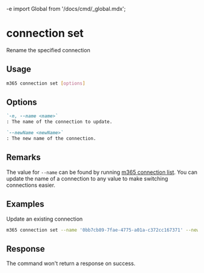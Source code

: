 -e <!-- DISCLAIMER: All secrets, passwords, and sensitive values in this document are examples only and not real credentials. -->
import Global from '/docs/cmd/_global.mdx';

# connection set

Rename the specified connection

## Usage

```sh
m365 connection set [options]
```

## Options

```md definition-list
`-n, --name <name>`
: The name of the connection to update.

`--newName <newName>`
: The new name of the connection.
```

<Global />

## Remarks

The value for `--name` can be found by running [m365 connection list](connection-list.mdx). You can update the name of a connection to any value to make switching connections easier. 

## Examples

Update an existing connection

```sh
m365 connection set --name '0bb7cb89-7fae-4775-a01a-c372cc167371' --newName 'myworkaccount'
```

## Response

The command won't return a response on success.
